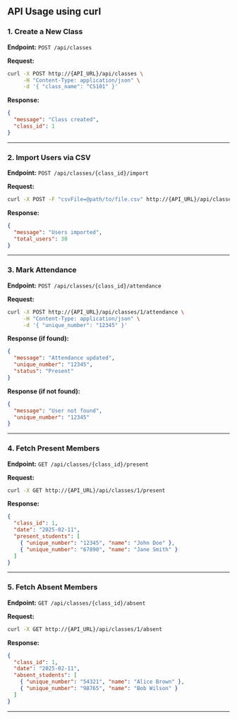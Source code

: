 ## API Usage using curl

### 1. Create a New Class

**Endpoint:** `POST /api/classes`

**Request:**

```sh
curl -X POST http://{API_URL}/api/classes \
     -H "Content-Type: application/json" \
     -d '{ "class_name": "CS101" }'
```

**Response:**

```json
{
  "message": "Class created",
  "class_id": 1
}
```

---

### 2. Import Users via CSV

**Endpoint:** `POST /api/classes/{class_id}/import`

**Request:**

```sh
curl -X POST -F "csvFile=@path/to/file.csv" http://{API_URL}/api/classes/1/import
```

**Response:**

```json
{
  "message": "Users imported",
  "total_users": 30
}
```

---

### 3. Mark Attendance

**Endpoint:** `POST /api/classes/{class_id}/attendance`

**Request:**

```sh
curl -X POST http://{API_URL}/api/classes/1/attendance \
     -H "Content-Type: application/json" \
     -d '{ "unique_number": "12345" }'
```

**Response (if found):**

```json
{
  "message": "Attendance updated",
  "unique_number": "12345",
  "status": "Present"
}
```

**Response (if not found):**

```json
{
  "message": "User not found",
  "unique_number": "12345"
}
```

---

### 4. Fetch Present Members

**Endpoint:** `GET /api/classes/{class_id}/present`

**Request:**

```sh
curl -X GET http://{API_URL}/api/classes/1/present
```

**Response:**

```json
{
  "class_id": 1,
  "date": "2025-02-11",
  "present_students": [
    { "unique_number": "12345", "name": "John Doe" },
    { "unique_number": "67890", "name": "Jane Smith" }
  ]
}
```

---

### 5. Fetch Absent Members

**Endpoint:** `GET /api/classes/{class_id}/absent`

**Request:**

```sh
curl -X GET http://{API_URL}/api/classes/1/absent
```

**Response:**

```json
{
  "class_id": 1,
  "date": "2025-02-11",
  "absent_students": [
    { "unique_number": "54321", "name": "Alice Brown" },
    { "unique_number": "98765", "name": "Bob Wilson" }
  ]
}
```

---


